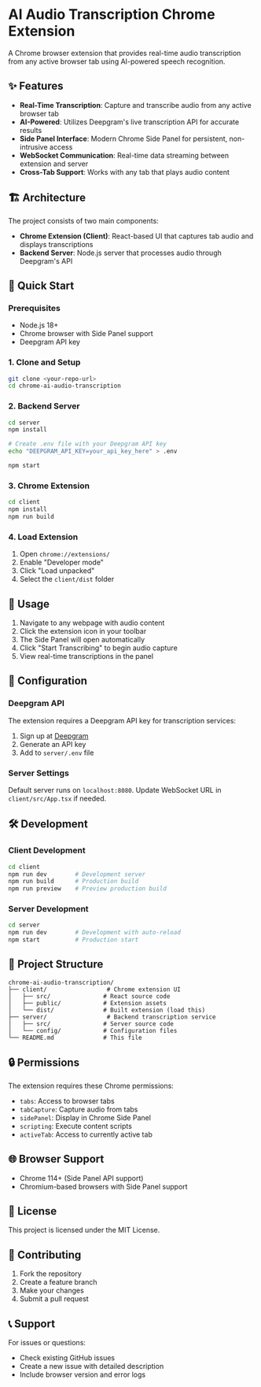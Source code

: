 # AI Audio Transcription Chrome Extension

A Chrome browser extension that provides real-time audio transcription from any active browser tab using AI-powered speech recognition.

## ✨ Features

- **Real-Time Transcription**: Capture and transcribe audio from any active browser tab
- **AI-Powered**: Utilizes Deepgram's live transcription API for accurate results
- **Side Panel Interface**: Modern Chrome Side Panel for persistent, non-intrusive access
- **WebSocket Communication**: Real-time data streaming between extension and server
- **Cross-Tab Support**: Works with any tab that plays audio content

## 🏗️ Architecture

The project consists of two main components:

- **Chrome Extension (Client)**: React-based UI that captures tab audio and displays transcriptions
- **Backend Server**: Node.js server that processes audio through Deepgram's API

## 🚀 Quick Start

### Prerequisites

- Node.js 18+ 
- Chrome browser with Side Panel support
- Deepgram API key

### 1. Clone and Setup

```bash
git clone <your-repo-url>
cd chrome-ai-audio-transcription
```

### 2. Backend Server

```bash
cd server
npm install

# Create .env file with your Deepgram API key
echo "DEEPGRAM_API_KEY=your_api_key_here" > .env

npm start
```

### 3. Chrome Extension

```bash
cd client
npm install
npm run build
```

### 4. Load Extension

1. Open `chrome://extensions/`
2. Enable "Developer mode"
3. Click "Load unpacked"
4. Select the `client/dist` folder

## 🎯 Usage

1. Navigate to any webpage with audio content
2. Click the extension icon in your toolbar
3. The Side Panel will open automatically
4. Click "Start Transcribing" to begin audio capture
5. View real-time transcriptions in the panel

## 🔧 Configuration

### Deepgram API

The extension requires a Deepgram API key for transcription services:

1. Sign up at [Deepgram](https://deepgram.com/)
2. Generate an API key
3. Add to `server/.env` file

### Server Settings

Default server runs on `localhost:8080`. Update WebSocket URL in `client/src/App.tsx` if needed.

## 🛠️ Development

### Client Development

```bash
cd client
npm run dev        # Development server
npm run build      # Production build
npm run preview    # Preview production build
```

### Server Development

```bash
cd server
npm run dev        # Development with auto-reload
npm start          # Production start
```

## 📁 Project Structure

```
chrome-ai-audio-transcription/
├── client/                 # Chrome extension UI
│   ├── src/               # React source code
│   ├── public/            # Extension assets
│   └── dist/              # Built extension (load this)
├── server/                 # Backend transcription service
│   ├── src/               # Server source code
│   └── config/            # Configuration files
└── README.md              # This file
```

## 🔒 Permissions

The extension requires these Chrome permissions:

- `tabs`: Access to browser tabs
- `tabCapture`: Capture audio from tabs
- `sidePanel`: Display in Chrome Side Panel
- `scripting`: Execute content scripts
- `activeTab`: Access to currently active tab

## 🌐 Browser Support

- Chrome 114+ (Side Panel API support)
- Chromium-based browsers with Side Panel support

## 📝 License

This project is licensed under the MIT License.

## 🤝 Contributing

1. Fork the repository
2. Create a feature branch
3. Make your changes
4. Submit a pull request

## 📞 Support

For issues or questions:
- Check existing GitHub issues
- Create a new issue with detailed description
- Include browser version and error logs
